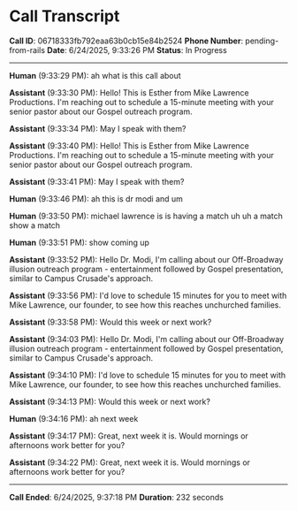 # Call Transcript
**Call ID**: 06718333fb792eaa63b0cb15e84b2524
**Phone Number**: pending-from-rails
**Date**: 6/24/2025, 9:33:26 PM
**Status**: In Progress

---

**Human** (9:33:29 PM): ah what is this call about

**Assistant** (9:33:30 PM): Hello! This is Esther from Mike Lawrence Productions. I'm reaching out to schedule a 15-minute meeting with your senior pastor about our Gospel outreach program.

**Assistant** (9:33:34 PM):  May I speak with them?

**Assistant** (9:33:40 PM): Hello! This is Esther from Mike Lawrence Productions. I'm reaching out to schedule a 15-minute meeting with your senior pastor about our Gospel outreach program.

**Assistant** (9:33:41 PM):  May I speak with them?

**Human** (9:33:46 PM): ah this is dr modi and um

**Human** (9:33:50 PM): michael lawrence is is having a match uh uh a match show a match

**Human** (9:33:51 PM): show coming up

**Assistant** (9:33:52 PM): Hello Dr. Modi, I'm calling about our Off-Broadway illusion outreach program -  entertainment followed by Gospel presentation, similar to Campus Crusade's approach.

**Assistant** (9:33:56 PM):  I'd love to schedule 15 minutes for you to meet with Mike Lawrence, our founder, to see how this reaches unchurched families.

**Assistant** (9:33:58 PM):  Would this week or next work?

**Assistant** (9:34:03 PM): Hello Dr. Modi, I'm calling about our Off-Broadway illusion outreach program -  entertainment followed by Gospel presentation, similar to Campus Crusade's approach.

**Assistant** (9:34:10 PM):  I'd love to schedule 15 minutes for you to meet with Mike Lawrence, our founder, to see how this reaches unchurched families.

**Assistant** (9:34:13 PM):  Would this week or next work?

**Human** (9:34:16 PM): ah next week

**Assistant** (9:34:17 PM): Great, next week it is. Would mornings or afternoons work better for you?

**Assistant** (9:34:22 PM): Great, next week it is. Would mornings or afternoons work better for you?


---

**Call Ended**: 6/24/2025, 9:37:18 PM
**Duration**: 232 seconds
